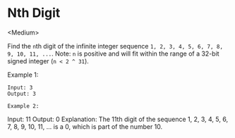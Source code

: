 # Nth Digit

\<Medium>

Find the `n`th digit of the infinite integer sequence
`1, 2, 3, 4, 5, 6, 7, 8, 9, 10, 11, ...`. Note: `n` is positive and will fit
within the range of a 32-bit signed integer (`n < 2 ^ 31`).

Example 1:

```
Input: 3
Output: 3

Example 2:

```
Input: 11
Output: 0
Explanation:
The 11th digit of the sequence 1, 2, 3, 4, 5, 6, 7, 8, 9, 10, 11, ... is a 0, which is part of the number 10.
```
